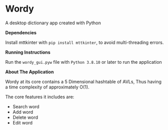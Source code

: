 # Wordy

A desktop dictionary app created with Python


**Dependencies**

Install mttkinter with `pip install mttkinter`, to avoid multi-threading errors.


**Running Instructions**

Run the `wordy_gui.pyw` file with `Python 3.8.10` or later to run the application


**About The Application**

Wordy at its core contains a 5 Dimensional hashtable of AVLs, Thus having a time complexity of approximately O(1).

The core features it includes are: 
- Search word
- Add word
- Delete word
- Edit word
